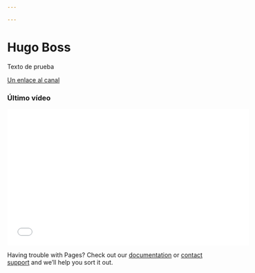 ```yaml
---

---
```

# Hugo Boss

Texto de prueba

[Un enlace al canal](https://www.youtube.com/channel/UCXPCPTcFAsm44x2cKnTfxGw)

### Último vídeo


<iframe width="560" height="315" src="[https://www.youtube.com/embed/bCcbdTQmxZY](https://www.youtube.com/embed/bCcbdTQmxZY "https://www.youtube.com/embed/bCcbdTQmxZY")" title="YouTube video player" frameborder="0" allow="accelerometer; autoplay; clipboard-write; encrypted-media; gyroscope; picture-in-picture" allowfullscreen></iframe>


Having trouble with Pages? Check out our [documentation](https://docs.github.com/categories/github-pages-basics/) or [contact support](https://support.github.com/contact) and we’ll help you sort it out.